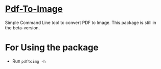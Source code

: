 # [Pdf-To-Image](https://github.com/starkblaze01/Pdf-To-Image)
Simple Command Line tool to convert PDF to Image.
This package is still in the beta-version.

# For Using the package
- Run `pdftoimg -h`
